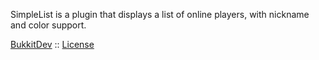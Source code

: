 SimpleList is a plugin that displays a list of online players, with nickname and color support.

[BukkitDev](http://dev.bukkit.org/bukkit-plugins/simplelist/) :: [License](http://dev.bukkit.org/licenses/4-mit-license/)